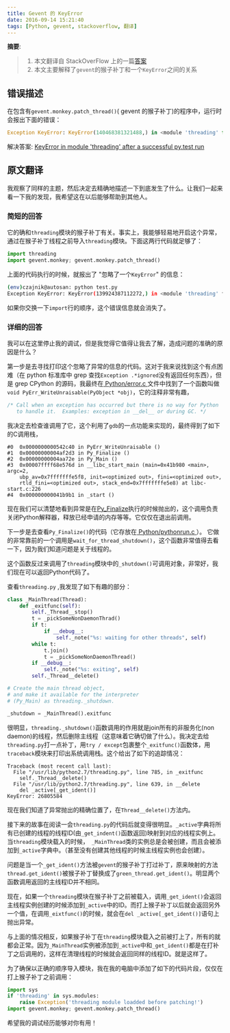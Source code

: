 ```yaml
---
title: Gevent 的 KeyError
date: 2016-09-14 15:21:40
tags: [Python, gevent, stackoverflow, 翻译]
---
```


__摘要__:

> 1. 本文翻译自 StackOverFlow 上的一篇[答案](http://stackoverflow.com/questions/8774958/keyerror-in-module-threading-after-a-successful-py-test-run)
> 2. 本文主要解释了`gevent`的猴子补丁和一个`KeyError`之间的关系

<!--more-->

## 错误描述

在包含有`gevent.monkey.patch_thread()`( gevent 的猴子补丁)的程序中，运行时会报出下面的错误：

```py
Exception KeyError: KeyError(140468381321488,) in <module 'threading' from '/usr/lib/python2.7/threading.pyc'> ignored
```

解决答案: [KeyError in module 'threading' after a successful py.test run](http://stackoverflow.com/questions/8774958/keyerror-in-module-threading-after-a-successful-py-test-run)

## 原文翻译

我观察了同样的主题，然后决定去精确地描述一下到底发生了什么。让我们一起来看一下我的发现，我希望这在以后能够帮助到其他人。

### 简短的回答

它的确和`threading`模块的猴子补丁有关。事实上，我能够轻易地开启这个异常，通过在猴子补丁线程之前导入`threading`模块。下面这两行代码就足够了：

```python
import threading
import gevent.monkey; gevent.monkey.patch_thread()
```

上面的代码执行的时候，就报出了 "忽略了一个`KeyError`" 的信息：

```sh
(env)czajnik@autosan: python test.py
Exception KeyError: KeyError(139924387112272,) in <module 'threading' from '/usr/lib/python2.7/threading.pyc'> ignored
```

如果你交换一下`import`行的顺序，这个错误信息就会消失了。

### 详细的回答

我可以在这里停止我的调试，但是我觉得它值得让我去了解，造成问题的准确的原因是什么？

第一步是去寻找打印这个忽略了异常的信息的代码。这对于我来说找到这个有点困难（在 python 标准库中 grep 查找`Exception .*ignored`没有返回任何东西），但是 grep CPython 的源码，我最终在[ Python/error.c ](http://svn.python.org/projects/python/tags/r27/Python/errors.c)文件中找到了一个函数叫做`void PyErr_WriteUnraisable(PyObject *obj)`，它的注释非常有趣，

```c
/* Call when an exception has occurred but there is no way for Python
   to handle it.  Examples: exception in __del__ or during GC. */
```

我决定去检查谁调用了它，这个利用了`gdb`的一点功能来实现的，最终得到了如下的C调用栈，
```
#0  0x0000000000542c40 in PyErr_WriteUnraisable ()
#1  0x00000000004af2d3 in Py_Finalize ()
#2  0x00000000004aa72e in Py_Main ()
#3  0x00007ffff68e576d in __libc_start_main (main=0x41b980 <main>, argc=2,
    ubp_av=0x7fffffffe5f8, init=<optimized out>, fini=<optimized out>,
    rtld_fini=<optimized out>, stack_end=0x7fffffffe5e8) at libc-start.c:226
#4  0x000000000041b9b1 in _start ()
```
现在我们可以清楚地看到异常是在[Py_Finalize](https://docs.python.org/3/c-api/init.html#Py_Finalize)执行的时候抛出的，这个调用负责关闭Python解释器，释放已经申请的内存等等。它仅仅在退出前调用。

下一步是去查看`Py_Finalize()`的代码（它存放在[ Python/pythonrun.c ](http://svn.python.org/projects/python/tags/r27/Python/pythonrun.c)）。  它做的非常靠前的一个调用是`wait_for_thread_shutdown()`，这个函数非常值得去看一下，因为我们知道问题是关于线程的。

这个函数反过来调用了`threading`模块中的`_shutdown()`可调用对象，非常好，我们现在可以返回Python代码了。

查看`threading.py` ,我发现了如下有趣的部分：

```python
class _MainThread(Thread):
    def _exitfunc(self):
        self._Thread__stop()
        t = _pickSomeNonDaemonThrad()
        if t:
            if __debug__:
                self._note("%s: waiting for other threads", self)
        while t:
            t.join()
            t = _pickSomeNonDaemonThread()
        if __debug__:
            self._note("%s: exiting", self)
        self._Thread__delete()

# Create the main thread object,
# and make it available for the interpreter
# (Py_Main) as threading._shutdown.

_shutdown = _MainThread().exitfunc
```

很明显，`threading._shutdown()`函数调用的作用就是join所有的非服务化(non daemon)的线程，然后删除主线程（这意味着它确切做了什么）。我决定去给`threading.py`打一点补丁，用`try / except`包裹整个`_exitfunc()`函数体，用`traceback`模块来打印出系统调用栈。这个给出了如下的追踪情况：

```
Traceback (most recent call last):
  File "/usr/lib/python2.7/threading.py", line 785, in _exitfunc
    self._Thread__delete()
  File "/usr/lib/python2.7/threading.py", line 639, in __delete
    del _active[_get_ident()]
KeyError: 26805584
```

现在我们知道了异常抛出的精确位置了，在`Thread__delete()`方法内。

接下来的故事在阅读一会`threading.py`的代码后就变得很明显。`_active`字典将所有已创建的线程的线程ID(由`_get_indent()`函数返回)映射到对应的线程实例上。当`threading`模块载入的时候，` _MainThread`类的实例总是会被创建，而且会被添加到`_active`字典中。（甚至没有创建其他线程的时候主线程实例也会创建）。

问题是当一个`_get_ident()`方法被`gevent`的猴子补丁打过补丁，原来映射的方法`thread.get_ident()`被猴子补丁替换成了`green_thread.get_ident()`。明显两个函数调用返回的主线程ID并不相同。

现在，如果一个`threading`模块在猴子补丁之前被载入，调用`_get_ident()`会返回主线程实例创建的时候添加到`_active`中的ID。而打上猴子补丁以后就会返回另外一个值，在调用`_eixtfunc()`的时候，就会在`del _active[_get_ident()]`语句上抛出异常。

与上面的情况相反，如果猴子补丁在`threading`模块载入之前被打上了，所有的就都会正常。因为`_MainThread`实例被添加到`_active`中和`_get_ident()`都是在打补丁之后调用的，这样在清理线程的时候就会返回同样的线程ID。就是这样了。

为了确保以正确的顺序导入模块，我在我的电脑中添加了如下的代码片段，仅仅在打上猴子补丁之前调用：

```python
import sys
if 'threading' in sys.modules:
    raise Exception('threading module loadded before patching!')
import gevent.monkey; gevent.monkey.patch_thread()
```

希望我的调试经历能够对你有用！
